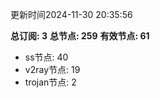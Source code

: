 更新时间2024-11-30 20:35:56

**总订阅: 3**
**总节点: 259**
**有效节点: 61**
- ss节点: 40
- v2ray节点: 19
- trojan节点: 2
